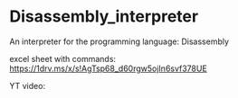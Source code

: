 # Disassembly_interpreter
An interpreter for the programming language: Disassembly

excel sheet with commands: https://1drv.ms/x/s!AgTsp68_d60rgw5ojIn6svf378UE

YT video: 
